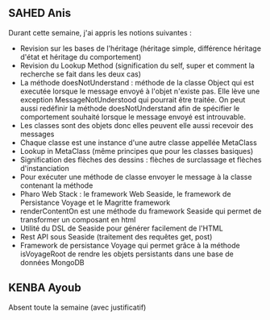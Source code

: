 ## SAHED Anis 
Durant cette semaine, j'ai appris les notions suivantes : 
<ul>
    <li>Revision sur les bases de l'héritage (héritage simple, différence héritage d'état et héritage du comportement)</li>
    <li>Revision du Lookup Method (signification du self, super et comment la recherche se fait dans les deux cas)</li>
    <li>La méthode doesNotUnderstand : méthode de la classe Object qui est executée lorsque le message envoyé à l'objet n'existe pas. Elle lève une exception MessageNotUnderstood qui pourrait être traitée. On peut aussi redéfinir la méthode doesNotUnderstand afin de spécifier le comportement souhaité lorsque le message envoyé est introuvable.</li>
    <li>Les classes sont des objets donc elles peuvent elle aussi recevoir des messages</li>
    <li>Chaque classe est une instance d'une autre classe appellée MetaClass</li>
    <li>Lookup in MetaClass (même principes que pour les classes basiques)</li>
    <li>Signification des flèches des dessins : flèches de surclassage et flèches d'instanciation</li>
    <li>Pour exécuter une méthode de classe envoyer le message à la classe contenant la méthode</li>
    <li>Pharo Web Stack : le framework Web Seaside, le framework de Persistance Voyage et le Magritte framework</li>
    <li>renderContentOn est une méthode du framework Seaside qui permet de transformer un composant en html</li>
    <li>Utilité du DSL de Seaside pour générer facilement de l'HTML</li>
    <li>Rest API sous Seaside (traitement des requêtes get, post)</li>
    <li>Framework de persistance Voyage qui permet grâce à la méthode isVoyageRoot de rendre les objets persistants dans une base de données MongoDB</li>
</ul>

## KENBA Ayoub
Absent toute la semaine (avec justificatif)
